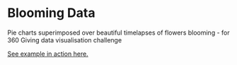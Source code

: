 # Blooming Data
Pie charts superimposed over beautiful timelapses of flowers blooming - for 360 Giving data visualisation challenge

[See example in action here.](http://52.56.180.213/blooming-data/)
